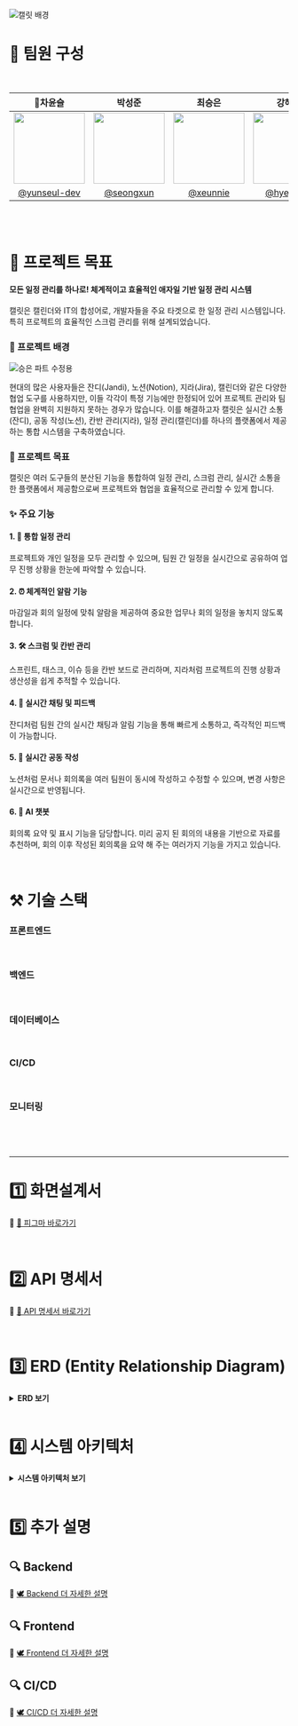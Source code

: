 
![캘릿 배경](https://github.com/user-attachments/assets/fc9a224e-d6c7-4836-b4b4-f7f6f0a67b18)

# 👀 팀원 구성

<br>

|                    **👑차윤슬**                      |                  **박성준**                   |                 **최승은**                  |                     **강혜정**                     |             **지연희**              |
|:------------------------------------------------:|:------------------------------------------:|:----------------------------------------:|:-----------------------------------------------:|:--------------------------------:|
| <img src="https://github.com/user-attachments/assets/8d255376-5ae9-4685-8f11-cd4b18a4bb55" width="128px"/> | <img src="https://github.com/user-attachments/assets/f49055cf-2b4d-41ac-bb7d-98b47d257c4b" width="128px"/> | <img src="https://github.com/user-attachments/assets/21e6cee5-c2f0-4c94-9a0a-938053c5342b" width="128px"/> | <img src="https://github.com/user-attachments/assets/813020ee-ef97-4f44-becd-38ef55a778b1" width="128px"/> | <img src="https://github.com/user-attachments/assets/cefb90f7-237b-4613-b6e2-89e1c40c00f3" width="128px"/> |
| [@yunseul-dev](https://github.com/yunseul-dev) | [@seongxun](https://github.com/seongxun) | [@xeunnie](https://github.com/xeunnie) | [ @hyejeung](https://github.com/hyejeung) | [@Aqulog](https://github.com/Aqulog) |



<br/>


<br>

# 🌟 프로젝트 목표

#### 모든 일정 관리를 하나로! 체계적이고 효율적인 애자일 기반 일정 관리 시스템

캘릿은 캘린더와 IT의 합성어로, 개발자들을 주요 타겟으로 한 일정 관리 시스템입니다. 특히 프로젝트의 효율적인 스크럼 관리를 위해 설계되었습니다.

### 📖 프로젝트 배경

![승은 파트 수정용](https://github.com/user-attachments/assets/9abdd43a-67ab-4db8-b50e-d0e5a1fc00d2)


현대의 많은 사용자들은 잔디(Jandi), 노션(Notion), 지라(Jira), 캘린더와 같은 다양한 협업 도구를 사용하지만, 이들 각각이 특정 기능에만 한정되어 있어 프로젝트 관리와 팀 협업을 완벽히 지원하지 못하는 경우가 많습니다. 이를 해결하고자 캘릿은 실시간 소통(잔디), 공동 작성(노션), 칸반 관리(지라), 일정 관리(캘린더)를 하나의 플랫폼에서 제공하는 통합 시스템을 구축하였습니다.

### 🎯 프로젝트 목표

캘릿은 여러 도구들의 분산된 기능을 통합하여 일정 관리, 스크럼 관리, 실시간 소통을 한 플랫폼에서 제공함으로써 프로젝트와 협업을 효율적으로 관리할 수 있게 합니다.

### ✨ 주요 기능

#### 1.	📅 통합 일정 관리

프로젝트와 개인 일정을 모두 관리할 수 있으며, 팀원 간 일정을 실시간으로 공유하여 업무 진행 상황을 한눈에 파악할 수 있습니다.

#### 2.	⏰ 체계적인 알람 기능

마감일과 회의 일정에 맞춰 알람을 제공하여 중요한 업무나 회의 일정을 놓치지 않도록 합니다.

#### 3.	🛠 스크럼 및 칸반 관리

스프린트, 태스크, 이슈 등을 칸반 보드로 관리하며, 지라처럼 프로젝트의 진행 상황과 생산성을 쉽게 추적할 수 있습니다.

#### 4.	💬 실시간 채팅 및 피드백

잔디처럼 팀원 간의 실시간 채팅과 알림 기능을 통해 빠르게 소통하고, 즉각적인 피드백이 가능합니다.

#### 5.	📝 실시간 공동 작성

노션처럼 문서나 회의록을 여러 팀원이 동시에 작성하고 수정할 수 있으며, 변경 사항은 실시간으로 반영됩니다.

#### 6. 🤖 AI 챗봇

회의록 요약 및 표시 기능을 담당합니다. 미리 공지 된 회의의 내용을 기반으로 자료를 추천하며, 회의 이후 작성된 회의록을 요약 해 주는 여러가지 기능을 가지고 있습니다.

<br/>

# ⚒️ 기술 스택


### 프론트엔드
<img src="https://img.shields.io/badge/Vue.js-181717?style=flat&logo=Vue.js&logoColor=4FC08D&color=white" alt=""> <img src="https://img.shields.io/badge/HTML5-181717?style=flat&logo=html5&logoColor=E34F26&color=white" alt=""> <img src="https://img.shields.io/badge/CSS3-181717?style=flat&logo=css3&logoColor=1572B6&color=white" alt=""> <img src="https://img.shields.io/badge/JavaScript-181717?style=flat&logo=javascript&logoColor=F7DF1E&color=white" alt=""> <img src="https://img.shields.io/badge/Nginx-181717?style=flat&logo=nginx&logoColor=009639&color=white" alt=""> <img src="https://img.shields.io/badge/Axios-181717?style=flat&logo=axios&logoColor=5A29E4&color=white" alt=""> <img src="https://img.shields.io/badge/Pinia-181717?style=flat&logo=pinia&logoColor=FEDD00&color=white" alt="">

### 백엔드
<img src="https://img.shields.io/badge/SpringBoot-181717?style=flat&logo=SpringBoot&logoColor=6DB33F&color=white" alt=""> <img src="https://img.shields.io/badge/Spring_Security-181717?style=flat&logo=SpringSecurity&logoColor=6DB33F&color=white" alt=""> <img src="https://img.shields.io/badge/JSON_Web_Tokens-181717?style=flat&logo=JSONWebTokens&logoColor=000000&color=white" alt=""> <img src="https://img.shields.io/badge/Spring-181717?style=flat&logo=Spring&logoColor=6DB33F&color=white" alt=""> <img src="https://img.shields.io/badge/Spring_Batch-181717?style=flat&logo=Spring&logoColor=6DB33F&color=white" alt=""> <img src="https://img.shields.io/badge/Apache_Kafka-181717?style=flat&logo=ApacheKafka&logoColor=231F20&color=white" alt=""> <img src="https://img.shields.io/badge/n8n-181717?style=flat&logo=n8n&logoColor=0F74E2&color=white" alt=""> <img src="https://img.shields.io/badge/Redis-181717?style=flat&logo=Redis&logoColor=DC382D&color=white" alt="">

### 데이터베이스
<img src="https://img.shields.io/badge/MariaDB-181717?style=flat&logo=MariaDB&logoColor=003545&color=white" alt=""> <img src="https://img.shields.io/badge/PostgreSQL-181717?style=flat&logo=PostgreSQL&logoColor=336791&color=white" alt=""> 

### CI/CD
<img src="https://img.shields.io/badge/Git-000?style=style&logo=Git&logoColor=F05032&color=white" alt=""> <img src="https://img.shields.io/badge/GitHub-181717?style=flat&logo=GitHub&logoColor=black&color=white" alt=""> <img src="https://img.shields.io/badge/Jenkins-D24939?style=flat&logo=jenkins&logoColor=D24939&color=white" alt=""> <img src="https://img.shields.io/badge/Docker-2496ED?style=flat&logo=Docker&logoColor=2496ED&color=white" alt=""> <img src="https://img.shields.io/badge/Kubernetes-326CE5?style=flat&logo=Kubernetes&logoColor=326CE5&color=white" alt="">

### 모니터링
<img src="https://img.shields.io/badge/Istio-181717?style=flat&logo=Istio&logoColor=466BB0&color=white" alt=""> <img src="https://img.shields.io/badge/Prometheus-181717?style=flat&logo=Prometheus&logoColor=E6522C&color=white" alt=""> <img src="https://img.shields.io/badge/Grafana-181717?style=flat&logo=Grafana&logoColor=F46800&color=white" alt="">


<br>

---

# 1️⃣ 화면설계서
🔗 [🎨 피그마 바로가기](https://www.figma.com/design/V59MNrd8govUfzrRPHeKZa/Wireframe?node-id=24-58463&node-type=canvas&t=wSgc72pyUcR52dun-0)

<br>

# 2️⃣ API 명세서
🔗 [💌 API 명세서 바로가기](https://tropical-ferry-82d.notion.site/API-33445269d61e4c0183bcecd43e44ee61?pvs=74)

<br>

# 3️⃣ ERD (Entity Relationship Diagram)
<details>
  <summary><b>ERD 보기</b></summary>
  <div markdown="1">
    
![CalIT_v2 ERD](https://github.com/user-attachments/assets/db0e189b-f9f6-486a-87f6-96b50d10d6ca) 

<div style="border:1px solid black; padding:10px; width: 250px; font-size: 12px; margin-top: 10px;">
  <b>🔍 ERD 설명</b><br>
  <br>
  <ul>
    <li>🧡: 유저</li>
    <li>🩷: 스크럼 </li>
    <li>💛: 알람</li>
    <li>💙: 채팅</li>
    <li>💜: 챗봇</li>
    <li>💚: 게시판</li>
  </ul>
</div>

  </div>
</details>


<br>

# 4️⃣ 시스템 아키텍처
<details>
  <summary><b>시스템 아키텍처 보기</b></summary>
  <div markdown="1">

![CalIT_시스템 아키텍처_V2](https://github.com/user-attachments/assets/5edb89af-c3fa-4db7-bfd8-4690a3d0c065)

  </div>
</details>

<br>

# 5️⃣ 추가 설명

## 🔍 Backend

🔗 [🕊️ Backend 더 자세한 설명](https://github.com/beyond-sw-camp/be06-fin-MINIONZ-CalIT/blob/develop/backend/README.md)

## 🔍 Frontend

🔗 [🕊️ Frontend 더 자세한 설명](https://github.com/beyond-sw-camp/be06-fin-MINIONZ-CalIT/blob/develop/frontend/README.md)

## 🔍 CI/CD

🔗 [🕊️ CI/CD 더 자세한 설명](https://github.com/beyond-sw-camp/be06-fin-MINIONZ-CalIT/tree/develop/cicd)
